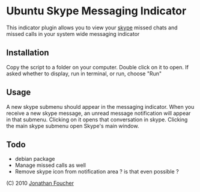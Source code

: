 Ubuntu Skype Messaging Indicator
================================

This indicator plugin allows you to view your [skype](http://skype.com) missed chats and missed calls in your system wide messaging indicator

Installation
------------
Copy the script to a folder on your computer. Double click on it to open. If asked whether to display, run in terminal, or run, choose "Run"

Usage
-----
A new skype submenu should appear in the messaging indicator.
When you receive a new skype message, an unread message notification will appear in that submenu.
Clicking on it opens that conversation in skype.
Clicking the main skype submenu open Skype's main window.

Todo
----

*	debian package
*	Manage missed calls as well
*	Remove skype icon from notification area ? is that even possible ?

(C) 2010 [Jonathan Foucher](http://jfoucher.fr)

